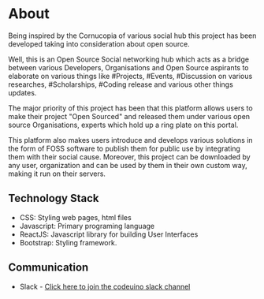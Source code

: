 # About

Being inspired by the Cornucopia of various social hub this project has been developed taking into consideration about open source.

Well, this is an Open Source Social networking hub which acts as a bridge between various Developers, Organisations and Open Source aspirants to elaborate on various things like \#Projects, \#Events, \#Discussion on various researches, \#Scholarships, \#Coding release and various other things updates.

The major priority of this project has been that this platform allows users to make their project "Open Sourced" and released them under various open source Organisations, experts which hold up a ring plate on this portal.

This platform also makes users introduce and develops various solutions in the form of FOSS software to publish them for public use by integrating them with their social cause. Moreover, this project can be downloaded by any user, organization and can be used by them in their own custom way, making it run on their servers.

## Technology Stack

- CSS: Styling web pages, html files
- Javascript: Primary programing language
- ReactJS: Javascript library for building User Interfaces
- Bootstrap: Styling framework.

## Communication

- Slack - [Click here to join the codeuino slack channel](slack.codeuino.org)

​
